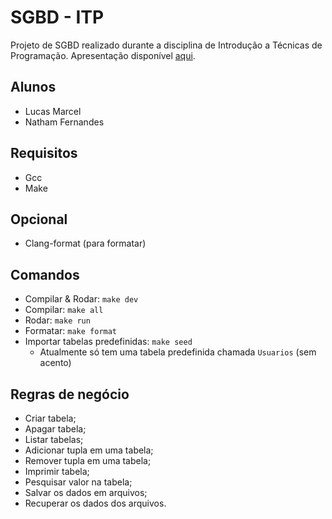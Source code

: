 # SGBD - ITP
Projeto de SGBD realizado durante a disciplina de Introdução a Técnicas de Programação. Apresentação disponível [aqui](https://youtu.be/-KOv9IaK7Jc).

## Alunos
- Lucas Marcel
- Natham Fernandes

## Requisitos
- Gcc
- Make

## Opcional
- Clang-format (para formatar)

## Comandos
- Compilar & Rodar: `make dev`
- Compilar: `make all`
- Rodar: `make run`
- Formatar: `make format`
- Importar tabelas predefinidas: `make seed`
  - Atualmente só tem uma tabela predefinida chamada `Usuarios` (sem acento)

## Regras de negócio

- Criar tabela;
- Apagar tabela;
- Listar tabelas;
- Adicionar tupla em uma tabela;
- Remover tupla em uma tabela;
- Imprimir tabela;
- Pesquisar valor na tabela;
- Salvar os dados em arquivos;
- Recuperar os dados dos arquivos.